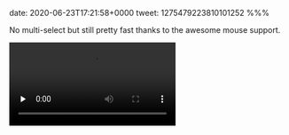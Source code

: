 date: 2020-06-23T17:21:58+0000
tweet: 1275479223810101252
%%%

No multi-select but still pretty fast thanks to the awesome mouse support.

<video src="kH4I8xFQ2hBiNjrl.mp4" controls preload="none" />
